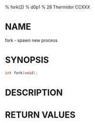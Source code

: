 % fork(2)
% d0p1
% 28 Thermidor CCXXX

# NAME

fork - spawn new process

# SYNOPSIS

```c
int fork(void);
```

# DESCRIPTION

# RETURN VALUES
